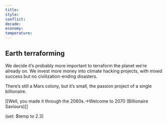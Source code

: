```yaml
---
title: 
style: 
conflict: 
decade: 
economy: 
temperature: 
---
```


## Earth terraforming


We decide it’s probably more important to terraform the planet we’re already on. We invest more money into climate hacking projects, with mixed success but no civilization-ending disasters.

There’s still a Mars colony, but it’s small, the passion project of a single billionaire.

[[Well, you made it through the 2060s.->Welcome to 2070 (Billionaire Saviours)]]

(set: $temp to 2.3)
